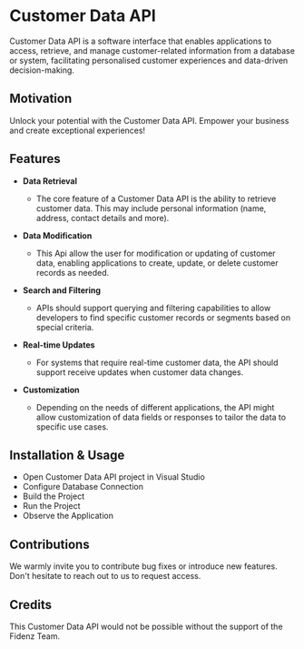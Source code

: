 # Customer Data API

Customer Data API is a software interface that enables applications to access, retrieve, and manage customer-related information from a database or system, facilitating personalised customer experiences and data-driven decision-making.

## Motivation

Unlock your potential with the Customer Data API. Empower your business and create exceptional experiences!

## Features

- **Data Retrieval**

  - The core feature of a Customer Data API is the ability to retrieve customer data. This may include personal information (name, address, contact details and more).

- **Data Modification**

  - This Api allow the user for modification or updating of customer data, enabling applications to create, update, or delete customer records as needed.

- **Search and Filtering**

  - APIs should support querying and filtering capabilities to allow developers to find specific customer records or segments based on special criteria.

- **Real-time Updates**

  - For systems that require real-time customer data, the API should support receive updates when customer data changes.

- **Customization**
  - Depending on the needs of different applications, the API might allow customization of data fields or responses to tailor the data to specific use cases.

## Installation & Usage

- Open Customer Data API project in Visual Studio
- Configure Database Connection
- Build the Project
- Run the Project
- Observe the Application

## Contributions

We warmly invite you to contribute bug fixes or introduce new features. Don't hesitate to reach out to us to request access.

## Credits

This Customer Data API would not be possible without the support of the Fidenz Team.
